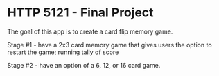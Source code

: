 # HTTP 5121 - Final Project

The goal of this app is to create a card flip memory game.

Stage #1 - have a 2x3 card memory game that gives users the option to restart the game; running tally of score

Stage #2 - have an option of a 6, 12, or 16 card game.

